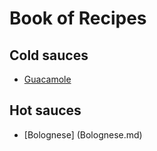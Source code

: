 # Book of Recipes

## Cold sauces
* [Guacamole](guacamole.md)

## Hot sauces

* [Bolognese] (Bolognese.md)
